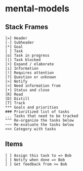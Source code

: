 # mental-models

## Stack Frames
```
[=] Header
[-] Subheader
[*] Goal
[ ] Task
[o] Task in progress
[|] Task blocked
[+] Expand / elaborate
[i] Information
[!] Requires attention
[?] Question or unknown
[>] Notify
[<] Need information from
[•] Status and close
[R] Read
[D] Distill
[T] Track
*** Goals and priorities
### Prioritized list of tasks
... Tasks that need to be tracked
^^^ Re-organize the tasks below
~~~ Re-evaluate the tasks below
<<< Category with tasks
```

## Items
```
[ ] Assign this task to => Bob
[ ] Notify when done => Bob
[ ] Get feedback from <= Bob
```
